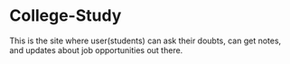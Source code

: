 # College-Study
This is the site where user(students) can ask their doubts, can get notes, and updates about job opportunities out there. 
